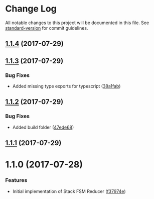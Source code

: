 # Change Log

All notable changes to this project will be documented in this file. See [standard-version](https://github.com/conventional-changelog/standard-version) for commit guidelines.

<a name="1.1.4"></a>
## [1.1.4](https://github.com/Odrinwhite/stack-fsm-reducer/compare/v1.1.3...v1.1.4) (2017-07-29)



<a name="1.1.3"></a>
## [1.1.3](https://github.com/Odrinwhite/stack-fsm-reducer/compare/v1.1.2...v1.1.3) (2017-07-29)


### Bug Fixes

* Added missing type exports for typescript ([38a1fab](https://github.com/Odrinwhite/stack-fsm-reducer/commit/38a1fab))



<a name="1.1.2"></a>
## [1.1.2](https://github.com/Odrinwhite/stack-fsm-reducer/compare/v1.1.1...v1.1.2) (2017-07-29)


### Bug Fixes

* Added build folder ([47ede68](https://github.com/Odrinwhite/stack-fsm-reducer/commit/47ede68))



<a name="1.1.1"></a>
## [1.1.1](https://github.com/Odrinwhite/stack-fsm-reducer/compare/v1.1.0...v1.1.1) (2017-07-29)



<a name="1.1.0"></a>
# 1.1.0 (2017-07-28)


### Features

* Initial implementation of Stack FSM Reducer ([f37974e](https://github.com/Odrinwhite/stack-fsm-reducer/commit/f37974e))
